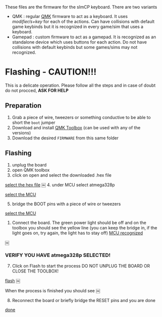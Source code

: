 These files are the firmware for the sImCP keyboard. There are two variants

* QMK : regular [QMK](https://github.com/qmk/qmk_firmware) firmware to act as a keyboard. It uses *modifier/s+key* for each of the actions. Can have collisions with default game keybinds but it is recognized in every game/sim that uses a keyboard.
* Gamepad : custom firmware to act as a gamepad. It is recognized as an standalone device which uses buttons for each action. Do not have collisions with default keybinds but some games/sims may not recognized.

# Flashing - CAUTION!!!

This is a delicate operation. Please follow all the steps and in case of doubt do not procced, **ASK FOR HELP**
## Preparation

1. Grab a piece of wire, tweezers or something conductive to be able to short the `boot` jumper 
2. Download and install [QMK Toolbox](https://github.com/qmk/qmk_toolbox/releases) (can be used with any of the versions)
3. Download the desired `FIRMWARE` from this same folder

## Flashing

1. unplug the board
2. open QMK toolbox
3. click on open and select the downloaded .hex file

[select the hex file](https://raw.githubusercontent.com/dsanchezseco/sImCP/main/images/flashing-1.png)
￼
4. under MCU select atmega328p

[select the MCU](https://raw.githubusercontent.com/dsanchezseco/sImCP/main/images/flashing-2.png)

5. bridge the BOOT pins with a piece of wire or tweezers

[select the MCU](https://raw.githubusercontent.com/dsanchezseco/sImCP/main/images/flashing-2.1.jpg)

1. Connect the board. The green power light should be off and on the toolbox you should see the yellow line (you can keep the bridge in, if the light goes on, try again, the light has to stay off)
[MCU recognized](https://raw.githubusercontent.com/dsanchezseco/sImCP/main/images/flashing-3.png)

￼

### VERIFY YOU HAVE atmega328p SELECTED!

7. Click on Flash to start the process DO NOT UNPLUG THE BOARD OR CLOSE THE TOOLBOX!

[flash](https://raw.githubusercontent.com/dsanchezseco/sImCP/main/images/flashing-4.png)
￼

When the process is finished you should see
￼

8. Reconnect the board  or briefly bridge the RESET pins and you are done

[done](https://raw.githubusercontent.com/dsanchezseco/sImCP/main/images/flashing-5.png)

